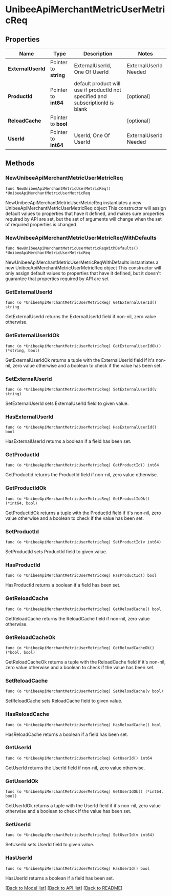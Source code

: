 # UnibeeApiMerchantMetricUserMetricReq

## Properties

Name | Type | Description | Notes
------------ | ------------- | ------------- | -------------
**ExternalUserId** | Pointer to **string** | ExternalUserId, One Of UserId|ExternalUserId Needed | [optional] 
**ProductId** | Pointer to **int64** | default product will use if productId not specified and subscriptionId is blank | [optional] 
**ReloadCache** | Pointer to **bool** |  | [optional] 
**UserId** | Pointer to **int64** | UserId, One Of UserId|ExternalUserId Needed | [optional] 

## Methods

### NewUnibeeApiMerchantMetricUserMetricReq

`func NewUnibeeApiMerchantMetricUserMetricReq() *UnibeeApiMerchantMetricUserMetricReq`

NewUnibeeApiMerchantMetricUserMetricReq instantiates a new UnibeeApiMerchantMetricUserMetricReq object
This constructor will assign default values to properties that have it defined,
and makes sure properties required by API are set, but the set of arguments
will change when the set of required properties is changed

### NewUnibeeApiMerchantMetricUserMetricReqWithDefaults

`func NewUnibeeApiMerchantMetricUserMetricReqWithDefaults() *UnibeeApiMerchantMetricUserMetricReq`

NewUnibeeApiMerchantMetricUserMetricReqWithDefaults instantiates a new UnibeeApiMerchantMetricUserMetricReq object
This constructor will only assign default values to properties that have it defined,
but it doesn't guarantee that properties required by API are set

### GetExternalUserId

`func (o *UnibeeApiMerchantMetricUserMetricReq) GetExternalUserId() string`

GetExternalUserId returns the ExternalUserId field if non-nil, zero value otherwise.

### GetExternalUserIdOk

`func (o *UnibeeApiMerchantMetricUserMetricReq) GetExternalUserIdOk() (*string, bool)`

GetExternalUserIdOk returns a tuple with the ExternalUserId field if it's non-nil, zero value otherwise
and a boolean to check if the value has been set.

### SetExternalUserId

`func (o *UnibeeApiMerchantMetricUserMetricReq) SetExternalUserId(v string)`

SetExternalUserId sets ExternalUserId field to given value.

### HasExternalUserId

`func (o *UnibeeApiMerchantMetricUserMetricReq) HasExternalUserId() bool`

HasExternalUserId returns a boolean if a field has been set.

### GetProductId

`func (o *UnibeeApiMerchantMetricUserMetricReq) GetProductId() int64`

GetProductId returns the ProductId field if non-nil, zero value otherwise.

### GetProductIdOk

`func (o *UnibeeApiMerchantMetricUserMetricReq) GetProductIdOk() (*int64, bool)`

GetProductIdOk returns a tuple with the ProductId field if it's non-nil, zero value otherwise
and a boolean to check if the value has been set.

### SetProductId

`func (o *UnibeeApiMerchantMetricUserMetricReq) SetProductId(v int64)`

SetProductId sets ProductId field to given value.

### HasProductId

`func (o *UnibeeApiMerchantMetricUserMetricReq) HasProductId() bool`

HasProductId returns a boolean if a field has been set.

### GetReloadCache

`func (o *UnibeeApiMerchantMetricUserMetricReq) GetReloadCache() bool`

GetReloadCache returns the ReloadCache field if non-nil, zero value otherwise.

### GetReloadCacheOk

`func (o *UnibeeApiMerchantMetricUserMetricReq) GetReloadCacheOk() (*bool, bool)`

GetReloadCacheOk returns a tuple with the ReloadCache field if it's non-nil, zero value otherwise
and a boolean to check if the value has been set.

### SetReloadCache

`func (o *UnibeeApiMerchantMetricUserMetricReq) SetReloadCache(v bool)`

SetReloadCache sets ReloadCache field to given value.

### HasReloadCache

`func (o *UnibeeApiMerchantMetricUserMetricReq) HasReloadCache() bool`

HasReloadCache returns a boolean if a field has been set.

### GetUserId

`func (o *UnibeeApiMerchantMetricUserMetricReq) GetUserId() int64`

GetUserId returns the UserId field if non-nil, zero value otherwise.

### GetUserIdOk

`func (o *UnibeeApiMerchantMetricUserMetricReq) GetUserIdOk() (*int64, bool)`

GetUserIdOk returns a tuple with the UserId field if it's non-nil, zero value otherwise
and a boolean to check if the value has been set.

### SetUserId

`func (o *UnibeeApiMerchantMetricUserMetricReq) SetUserId(v int64)`

SetUserId sets UserId field to given value.

### HasUserId

`func (o *UnibeeApiMerchantMetricUserMetricReq) HasUserId() bool`

HasUserId returns a boolean if a field has been set.


[[Back to Model list]](../README.md#documentation-for-models) [[Back to API list]](../README.md#documentation-for-api-endpoints) [[Back to README]](../README.md)


